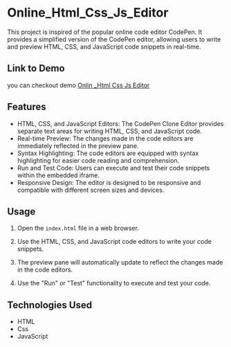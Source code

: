 # Online_Html_Css_Js_Editor

This project is inspired of the popular online code editor CodePen. It provides a simplified version of the CodePen editor, allowing users to write and preview HTML, CSS, and JavaScript code snippets in real-time.

## Link to Demo

you can checkout demo [Onlin _Html Css Js Editor](https://varsha2503.github.io/Online_Html_Css_Js_Editor/)

## Features

- HTML, CSS, and JavaScript Editors: The CodePen Clone Editor provides separate text areas for writing HTML, CSS, and JavaScript code.
- Real-time Preview: The changes made in the code editors are immediately reflected in the preview pane.
- Syntax Highlighting: The code editors are equipped with syntax highlighting for easier code reading and comprehension.
- Run and Test Code: Users can execute and test their code snippets within the embedded iframe.
- Responsive Design: The editor is designed to be responsive and compatible with different screen sizes and devices.

## Usage

1. Open the `index.html` file in a web browser.

2. Use the HTML, CSS, and JavaScript code editors to write your code snippets.

3. The preview pane will automatically update to reflect the changes made in the code editors.

4. Use the "Run" or "Test" functionality to execute and test your code.

## Technologies Used
- HTML
- Css
- JavaScript
